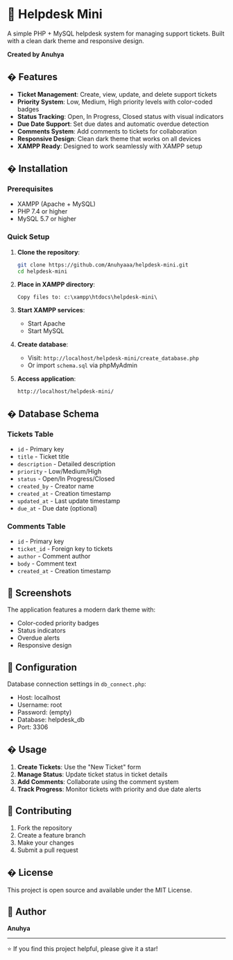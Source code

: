 # 🎫 Helpdesk Mini

A simple PHP + MySQL helpdesk system for managing support tickets. Built with a clean dark theme and responsive design.

**Created by Anuhya**

## � Features

- **Ticket Management**: Create, view, update, and delete support tickets
- **Priority System**: Low, Medium, High priority levels with color-coded badges
- **Status Tracking**: Open, In Progress, Closed status with visual indicators
- **Due Date Support**: Set due dates and automatic overdue detection
- **Comments System**: Add comments to tickets for collaboration
- **Responsive Design**: Clean dark theme that works on all devices
- **XAMPP Ready**: Designed to work seamlessly with XAMPP setup

## � Installation

### Prerequisites
- XAMPP (Apache + MySQL)
- PHP 7.4 or higher
- MySQL 5.7 or higher

### Quick Setup

1. **Clone the repository**:
   ```bash
   git clone https://github.com/Anuhyaaa/helpdesk-mini.git
   cd helpdesk-mini
   ```

2. **Place in XAMPP directory**:
   ```
   Copy files to: c:\xampp\htdocs\helpdesk-mini\
   ```

3. **Start XAMPP services**:
   - Start Apache
   - Start MySQL

4. **Create database**:
   - Visit: `http://localhost/helpdesk-mini/create_database.php`
   - Or import `schema.sql` via phpMyAdmin

5. **Access application**:
   ```
   http://localhost/helpdesk-mini/
   ```

## �️ Database Schema

### Tickets Table
- `id` - Primary key
- `title` - Ticket title
- `description` - Detailed description
- `priority` - Low/Medium/High
- `status` - Open/In Progress/Closed
- `created_by` - Creator name
- `created_at` - Creation timestamp
- `updated_at` - Last update timestamp
- `due_at` - Due date (optional)

### Comments Table
- `id` - Primary key
- `ticket_id` - Foreign key to tickets
- `author` - Comment author
- `body` - Comment text
- `created_at` - Creation timestamp

## 🎨 Screenshots

The application features a modern dark theme with:
- Color-coded priority badges
- Status indicators
- Overdue alerts
- Responsive design

## 🔧 Configuration

Database connection settings in `db_connect.php`:
- Host: localhost
- Username: root
- Password: (empty)
- Database: helpdesk_db
- Port: 3306

## � Usage

1. **Create Tickets**: Use the "New Ticket" form
2. **Manage Status**: Update ticket status in ticket details
3. **Add Comments**: Collaborate using the comment system
4. **Track Progress**: Monitor tickets with priority and due date alerts

## 🤝 Contributing

1. Fork the repository
2. Create a feature branch
3. Make your changes
4. Submit a pull request

## � License

This project is open source and available under the MIT License.

## 👤 Author

**Anuhya**

---

⭐ If you find this project helpful, please give it a star!